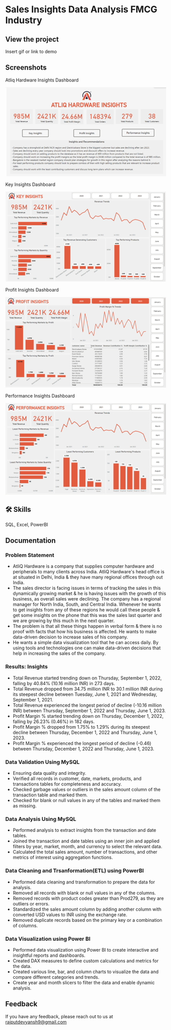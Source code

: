 
# Sales Insights Data Analysis FMCG Industry


## View the project

Insert gif or link to demo
## Screenshots

Atliq Hardware Insights Dashboard

![App Screenshot](https://github.com/rajputdevyansh/Sales-Insights-FMCG-Industry/blob/main/Demos/Atliq_Hardware_Insights_Dashboard.png?raw=true )

Key Insights Dashboard

![App Screenshot](https://github.com/rajputdevyansh/Sales-Insights-FMCG-Industry/blob/main/Demos/Key_Insights_Dashboard.png?raw=true )

Profit Insights Dashboard

![App Screenshot](https://github.com/rajputdevyansh/Sales-Insights-FMCG-Industry/blob/main/Demos/Profit_Insights_Dashboard.png?raw=true )

Performance Insights Dashboard

![App Screenshot](https://github.com/rajputdevyansh/Sales-Insights-FMCG-Industry/blob/main/Demos/Performance_Insights_Dashboard.png?raw=true )

## 🛠 Skills

SQL, Excel, PowerBI
## Documentation

### Problem Statement

- AtliQ Hardware is a company that supplies computer hardware and peripherals to many clients across India. AtliQ Hardware's head office is at situated in Delhi, India & they have many regional offices through out India.
- The sales director is facing issues in terms of tracking the sales in this dynamically growing market & he is having issues with the growth of this business, as overall sales were declining. The company has a regional manager for North India, South, and Central India. Whenever he wants to get insights from any of these regions he would call these people & get some insights on the phone that this was the sales last quarter and we are growing by this much in the next quarter.
- The problem is that all these things happen in verbal form & there is no proof with facts that how his business is affected. He wants to make data-driven decision to increase sales of his company.
- He wants a simple data visualization tool that he can access daily. By using tools and technologies one can make data-driven decisions that help in increasing the sales of the company.

### Results: Insights

- Total Revenue started trending down on Thursday, September 1, 2022, falling by 40.84% (10.16 million INR) in 273 days.
- Total Revenue dropped from 34.75 million INR to 30.1 million INR during its steepest decline between Tuesday, June 1, 2021 and Wednesday, September 1, 2021.
- Total Revenue experienced the longest period of decline (-10.16 million INR) between Thursday, September 1, 2022 and Thursday, June 1, 2023.
- Profit Margin % started trending down on Thursday, December 1, 2022, falling by 26.23% (0.46%) in 182 days.
- Profit Margin % dropped from 1.75% to 1.29% during its steepest decline between Thursday, December 1, 2022 and Thursday, June 1, 2023.
- Profit Margin % experienced the longest period of decline (-0.46) between Thursday, December 1, 2022 and Thursday, June 1, 2023.

### Data Validation Using MySQL

- Ensuring data quality and integrity.
- Verified all records in customer, date, markets, products, and transactions tables for completeness and accuracy.
- Checked garbage values or outliers in the sales amount column of the transaction table and marked them.
- Checked for blank or null values in any of the tables and marked them as missing.

### Data Analysis Using MySQL

- Performed analysis to extract insights from the transaction and date tables.
- Joined the transaction and date tables using an inner join and applied filters by year, market, month, and currency to select the relevant data.
- Calculated the total sales amount, number of transactions, and other metrics of interest using aggregation functions.

### Data Cleaning and Trsanformation(ETL) using PowerBI

- Performed data cleaning and transformation to prepare the data for analysis.
- Removed all records with blank or null values in any of the columns.
- Removed records with product codes greater than Prod279, as they are outliers or errors.
- Standardized the sales amount column by adding another column with converted USD values to INR using the exchange rate.
- Removed duplicate records based on the primary key or a combination of columns.

### Data Visualization using Power BI

- Performed data visualization using Power BI to create interactive and insightful reports and dashboards.
- Created DAX measures to define custom calculations and metrics for the data.
- Created various line, bar, and column charts to visualize the data and compare different categories and trends.
- Create year and month slicers to filter the data and enable dynamic analysis.
## Feedback

If you have any feedback, please reach out to us at rajputdevyansh9@gmail.com